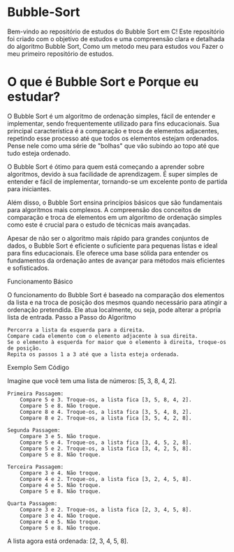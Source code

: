 # Bubble-Sort

Bem-vindo ao repositório de estudos do Bubble Sort em C! Este repositório foi criado com o objetivo de estudos e uma compreensão clara e detalhada do algoritmo Bubble Sort, Como um metodo meu para estudos vou Fazer o meu primeiro repositório de estudos.

# O que é Bubble Sort e Porque eu estudar?

O Bubble Sort é um algoritmo de ordenação simples, fácil de entender e implementar, sendo frequentemente utilizado para fins educacionais. Sua principal característica é a comparação e troca de elementos adjacentes, repetindo esse processo até que todos os elementos estejam ordenados. Pense nele como uma série de "bolhas" que vão subindo ao topo até que tudo esteja ordenado.

O Bubble Sort é ótimo para quem está começando a aprender sobre algoritmos, devido à sua facilidade de aprendizagem. É super simples de entender e fácil de implementar, tornando-se um excelente ponto de partida para iniciantes.

Além disso, o Bubble Sort ensina princípios básicos que são fundamentais para algoritmos mais complexos. A compreensão dos conceitos de comparação e troca de elementos em um algoritmo de ordenação simples como este é crucial para o estudo de técnicas mais avançadas.

Apesar de não ser o algoritmo mais rápido para grandes conjuntos de dados, o Bubble Sort é eficiente o suficiente para pequenas listas e ideal para fins educacionais. Ele oferece uma base sólida para entender os fundamentos da ordenação antes de avançar para métodos mais eficientes e sofisticados.

Funcionamento Básico

O funcionamento do Bubble Sort é baseado na comparação dos elementos da lista e na troca de posição dos mesmos quando necessário para atingir a ordenação pretendida. Ele atua localmente, ou seja, pode alterar a própria lista de entrada.
Passo a Passo do Algoritmo

    Percorra a lista da esquerda para a direita.
    Compare cada elemento com o elemento adjacente à sua direita.
    Se o elemento à esquerda for maior que o elemento à direita, troque-os de posição.
    Repita os passos 1 a 3 até que a lista esteja ordenada.

Exemplo Sem Código

Imagine que você tem uma lista de números: [5, 3, 8, 4, 2].

    Primeira Passagem:
        Compare 5 e 3. Troque-os, a lista fica [3, 5, 8, 4, 2].
        Compare 5 e 8. Não troque.
        Compare 8 e 4. Troque-os, a lista fica [3, 5, 4, 8, 2].
        Compare 8 e 2. Troque-os, a lista fica [3, 5, 4, 2, 8].

    Segunda Passagem:
        Compare 3 e 5. Não troque.
        Compare 5 e 4. Troque-os, a lista fica [3, 4, 5, 2, 8].
        Compare 5 e 2. Troque-os, a lista fica [3, 4, 2, 5, 8].
        Compare 5 e 8. Não troque.

    Terceira Passagem:
        Compare 3 e 4. Não troque.
        Compare 4 e 2. Troque-os, a lista fica [3, 2, 4, 5, 8].
        Compare 4 e 5. Não troque.
        Compare 5 e 8. Não troque.

    Quarta Passagem:
        Compare 3 e 2. Troque-os, a lista fica [2, 3, 4, 5, 8].
        Compare 3 e 4. Não troque.
        Compare 4 e 5. Não troque.
        Compare 5 e 8. Não troque.

A lista agora está ordenada: [2, 3, 4, 5, 8].

